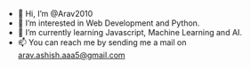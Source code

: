 - 👋 Hi, I’m @Arav2010
- 👀 I’m interested in Web Development and Python.
- 🌱 I’m currently learning Javascript, Machine Learning and AI.
- 📫 You can reach me by sending me a mail on arav.ashish.aaa5@gmail.com

<!---
Arav2010/Arav2010 is a ✨ special ✨ repository because its `README.md` (this file) appears on your GitHub profile.
You can click the Preview link to take a look at your changes.
--->
